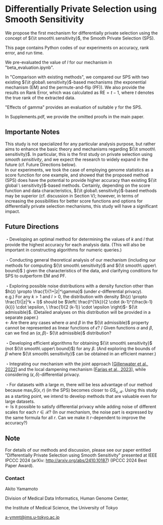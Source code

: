 # Differentially Private Selection using Smooth Sensitivity

We propose the first mechanism for differentially private selection using the concept of ${\it smooth\ sensitivity}$, the Smooth Private Selection (SPS).

This page contains Python codes of our experiments on accuracy, rank error, and run time.

We pre-evaluated the value of $l$ for our mechanism in "beta_evaluation.ipynb".

In "Comparison with existing methods", we compared our SPS with two existing ${\it global\ sensitivity}$-based mechanisms (the exponential mechanism (EM) and the permute-and-flip (PF)). We also provide the results on Rank Error, which was calculated as $\mathrm{RE} = t - 1$, where $t$ denotes the true rank of the extracted data.

"Effects of gamma" provides an evaluation of suitable $\gamma$ for the SPS.

In Supplements.pdf, we provide the omitted proofs in the main paper.

## Importante Notes
This study is not specialized for any particular analysis purpose, but rather aims to enhance the basic theory and mechanisms regarding ${\it smooth\ sensitivity}$. In particular, this is the first study on private selection using ${smooth \ sensitivity}$, and we expect the research to widely expand in the future (cf. Future Directions below).  
In our experiments, we took the case of employing genome statistics as a score function for one example, and showed that the proposed method (SPS) does have the potential to provide higher accuracy than existing ${\it global \ sensitivity}$-based methods. Certainly, depending on the score function and data characteristics, ${\it global\ sensitivity}$-based methods may be superior (cf. discussion in Section V); however, in terms of increasing the possibilities for better score functions and options for differentially private selection mechanisms, this study will have a significant impact.

## Future Directions

・Developing an optimal method for determining the values of $k$ and $l$ that provide the highest accuracy for each analysis data. (This will also be important in constructing algorithms for numeric queries.)

・Conducting general theoretical analysis of our mechanism (including our methods for computing ${\it smooth\ sensitivity}$ and ${\it smooth\ upper\ bound}$ ) given the characteristics of the data, and clarifying conditions for SPS to outperform EM and PF.

・Exploring possible noise distributions with a density function other than $h(z) \propto \frac{1}{1+|z|^\gamma}$ (under $\epsilon$-differential privacy).  
e.g.) For any $k > 1$ and $l > 0$, the distribution with density $h(z) \propto \frac{1}{|z|^k + l}$ should be $\left( \frac{l^{1/k}}{2 \cdot (k-1)^{\frac{k-1}{k}}} \cdot \epsilon, \ \frac{1}{2 (k-1)} \cdot \epsilon \right)$- ${\it admissible}$. (Detailed analyses on this distribution will be provided in a separate paper.)  
← Are there any cases where $\alpha$ and $\beta$ in the ${\it admissible}$ property cannot be represented as linear functions of $\epsilon$? / Given functions $\alpha$ and $\beta$, can we find an $(\alpha, \beta)$- ${\it admissible}$ distribution?

・Developing efficient algorithms for obtaining ${\it smooth\ sensitivity}$ (not ${\it smooth\ upper\ bound}$) for any $\beta$. (And exploring the bounds of $\beta$ where ${\it smooth\ sensitivity}$ can be obtained in an efficient manner.)

・Integrating our mechanism with the joint approach [[Gillenwater et al., 2022](https://proceedings.mlr.press/v162/gillenwater22a.html)] and the local dampening mechanism [[Farias et al., 2023](https://link.springer.com/article/10.1007/s00778-022-00774-w)], while considering $(\epsilon,\delta)$-differential privacy.

・For datasets with a large $m$, there will be less advantage of our method because $\max_r S(x,r)$ (in the SPS) becomes closer to $GS_{u,\mathcal{R}}$. Using this study as a starting point, we intend to develop methods that are valuable even for large datasets.    
← Is it possible to satisfy differential privacy while adding noise of different scales for each $r \in \mathcal{R}$? (In our mechanism, the noise part is expressed by the same formula for all $r$. Can we make it $r$-dependent to improve the accuracy?)

## Note

For details of our methods and discussion, please see our paper entitled "Differentially Private Selection using Smooth Sensitivity" presented at IEEE IPCCC 2024 (arXiv: http://arxiv.org/abs/2410.10187) (IPCCC 2024 Best Paper Award).

### Contact
Akito Yamamoto

Division of Medical Data Informatics, Human Genome Center,

the Institute of Medical Science, the University of Tokyo

a-ymmt@ims.u-tokyo.ac.jp
